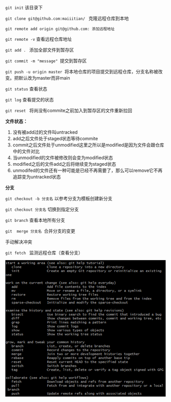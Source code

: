 `git init`  该目录下

`git clone git@github.com:maiiitian/ ` 克隆远程仓库到本地

`git remote add origin git@github.com: 添加远程地址`

`git remote -v` 查看远程仓库地址

`git add . `  添加全部文件到暂存区

`git commit -m "message" `提交到暂存区

`git push -u origin master `将本地仓库的项目提交到远程仓库，分支名称被改变。把默认改为master而非main

`git status` 查看状态

`git log` 查看提交的状态

`git reset ` 将尚没有commite之前加入到暂存区的文件重新拉回

**文件状态：**

1. 没有被add过的文件叫untracked
2. add之后文件处于staged状态等待commite
3. commit之后文件处于unmodified这里之所以是modified是因为文件会跟仓库中的文件对比
4. 当unmodified的文件被修改则会变为modified状态
5. modified之后的文件add之后将继续变为staged状态
6. unmodifed的文件还有一种可能是已经不再需要了，那么可以remove它不再追踪变为untracked状态

**分支**

`git checkout -b 分支名` 以参考分支为模板创建新分支

`git checkout 分支名`  切换到指定分支

`git branch` 查看本地所有分支

`git  merge 分支名 `合并分支的变更

手动解决冲突

`git fetch ` 监测远程仓库（查看分支）

![image-20221002183331806](img/上传代码到Github.assets/image-20221002183331806.png)
